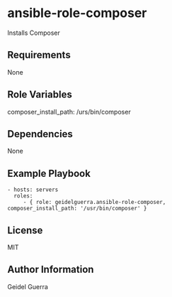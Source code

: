 ansible-role-composer
=========

Installs Composer

Requirements
------------

None

Role Variables
--------------

composer_install_path: /urs/bin/composer

Dependencies
------------

None

Example Playbook
----------------


    - hosts: servers
      roles:
         - { role: geidelguerra.ansible-role-composer, composer_install_path: '/usr/bin/composer' }

License
-------

MIT

Author Information
------------------

Geidel Guerra
